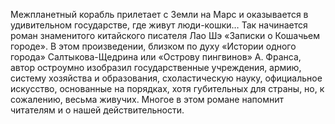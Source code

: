 <!--2017-01-28 10:49:47-->
Межпланетный корабль прилетает с Земли на Марс и оказывается в удивительном государстве, где живут люди-кошки… Так начинается роман знаменитого китайского писателя Лао Шэ «Записки о Кошачьем городе». В этом произведении, близком по духу «Истории одного города» Салтыкова-Щедрина или «Острову пингвинов» А. Франса, автор остроумно изобразил государственные учреждения, армию, систему хозяйства и образования, схоластическую науку, официальное искусство, основанные на порядках, хотя губительных для страны, но, к сожалению, весьма живучих. Многое в этом романе напомнит читателям и о нашей действительности.